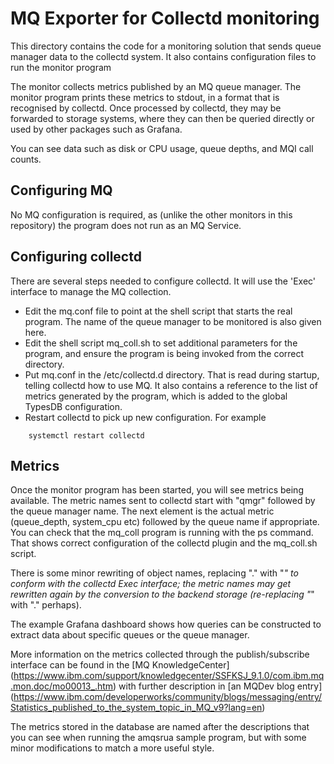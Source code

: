 # MQ Exporter for Collectd monitoring

This directory contains the code for a monitoring solution
that sends queue manager data to the collectd system.
It also contains configuration files to run the monitor program

The monitor collects metrics published by an MQ queue manager.
The monitor program prints
these metrics to stdout, in a format that is recognised by
collectd. Once processed by collectd, they may be forwarded to
storage systems, where
they can then be queried directly or used by other packages
such as Grafana.

You can see data such as disk or CPU usage, queue depths, and MQI call
counts.

## Configuring MQ

No MQ configuration is required, as (unlike the other monitors in this
repository) the program does not run as an MQ Service.

## Configuring collectd
There are several steps needed to configure collectd. It will use the
'Exec' interface to manage the MQ collection.
* Edit the mq.conf file to point at the shell script that starts the real
program. The name of the queue manager to be monitored is also given here.
* Edit the shell script mq_coll.sh to set additional parameters for the
program, and ensure the program is being invoked from the correct directory.
* Put mq.conf in the /etc/collectd.d directory. That is read during
startup, telling collectd how to use MQ. It also contains a reference
to the list of metrics generated by the program, which is added to the
global TypesDB configuration.
* Restart collectd to pick up new configuration. For example

```
    systemctl restart collectd
```

## Metrics
Once the monitor program has been started,
you will see metrics being available. The metric names sent to collectd
start with "qmgr" followed by the queue manager name. The next element
is the actual metric (queue_depth, system_cpu etc) followed by the
queue name if appropriate. You can check that the mq_coll program is running
with the ps command. That shows correct configuration of the collectd plugin
and the mq_coll.sh script.

There is some minor rewriting of object names, replacing "." with "_" to
conform with the collectd Exec interface; the metric names may get rewritten
again by the conversion to the backend storage (re-replacing "_" with "."
perhaps).

The example Grafana dashboard shows how queries can be constructed to extract data
about specific queues or the queue manager.

More information on the metrics collected through the publish/subscribe
interface can be found in the [MQ KnowledgeCenter]
(https://www.ibm.com/support/knowledgecenter/SSFKSJ_9.1.0/com.ibm.mq.mon.doc/mo00013_.htm)
with further description in [an MQDev blog entry]
(https://www.ibm.com/developerworks/community/blogs/messaging/entry/Statistics_published_to_the_system_topic_in_MQ_v9?lang=en)

The metrics stored in the database are named after the
descriptions that you can see when running the amqsrua sample program, but with some
minor modifications to match a more useful style.
